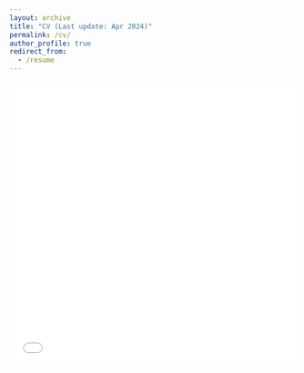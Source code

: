 ```yaml
---
layout: archive
title: "CV (Last update: Apr 2024)"
permalink: /cv/
author_profile: true
redirect_from:
  - /resume
---
```


<iframe src="/files/Junoh_Heo_CV.pdf" width="100%" height="500" frameborder="no" border="0" marginwidth="0" marginheight="0"></iframe>
